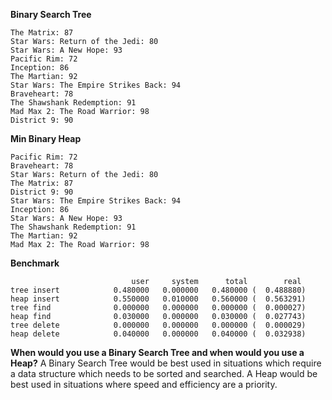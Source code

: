**Binary Search Tree**
```
The Matrix: 87
Star Wars: Return of the Jedi: 80
Star Wars: A New Hope: 93
Pacific Rim: 72
Inception: 86
The Martian: 92
Star Wars: The Empire Strikes Back: 94
Braveheart: 78
The Shawshank Redemption: 91
Mad Max 2: The Road Warrior: 98
District 9: 90
```

**Min Binary Heap**
```
Pacific Rim: 72
Braveheart: 78
Star Wars: Return of the Jedi: 80
The Matrix: 87
District 9: 90
Star Wars: The Empire Strikes Back: 94
Inception: 86
Star Wars: A New Hope: 93
The Shawshank Redemption: 91
The Martian: 92
Mad Max 2: The Road Warrior: 98
```

**Benchmark**
```
                           user     system      total        real
tree insert            0.480000   0.000000   0.480000 (  0.488880)
heap insert            0.550000   0.010000   0.560000 (  0.563291)
tree find              0.000000   0.000000   0.000000 (  0.000027)
heap find              0.030000   0.000000   0.030000 (  0.027743)
tree delete            0.000000   0.000000   0.000000 (  0.000029)
heap delete            0.040000   0.000000   0.040000 (  0.032938)
```

**When would you use a Binary Search Tree and when would you use a Heap?**
A Binary Search Tree would be best used in situations which require a data structure which needs to be sorted and searched. A Heap would be best used in situations where speed and efficiency are a priority.